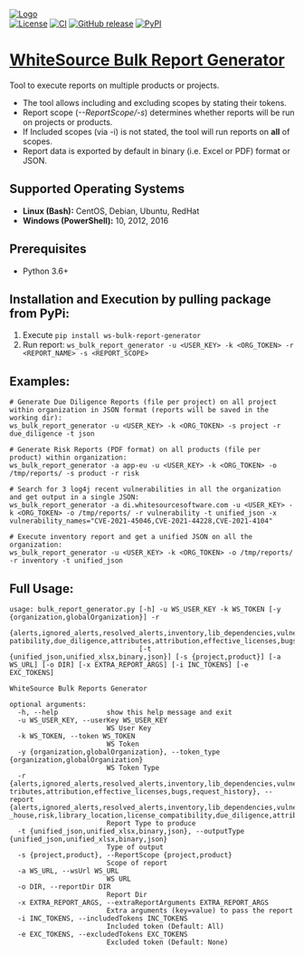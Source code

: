 [![Logo](https://whitesource-resources.s3.amazonaws.com/ws-sig-images/Whitesource_Logo_178x44.png)](https://www.whitesourcesoftware.com/)  
[![License](https://img.shields.io/badge/License-Apache%202.0-yellowgreen.svg)](https://opensource.org/licenses/Apache-2.0)
[![CI](https://github.com/whitesource-ps/ws-bulk-report-generator/actions/workflows/ci.yml/badge.svg)](https://github.com/whitesource-ps/ws-bulk-report-generator/actions/workflows/ci.yml)
[![GitHub release](https://img.shields.io/github/v/release/whitesource-ps/ws-bulk-report-generator)](https://github.com/whitesource-ps/ws-bulk-report-generator/releases/latest)
[![PyPI](https://img.shields.io/pypi/v/ws-bulk-report-generator?style=plastic)](https://pypi.org/project/ws-bulk-report-generator/)
# [WhiteSource Bulk Report Generator](https://github.com/whitesource-ps/ws-bulk-report-generator)
Tool to execute reports on multiple products or projects.
* The tool allows including and excluding scopes by stating their tokens.
* Report scope (_--ReportScope/-s_) determines whether reports will be run on projects or products.
* If Included scopes (via -i) is not stated, the tool will run reports on **all** of scopes.
* Report data is exported by default in binary (i.e. Excel or PDF) format or JSON.

## Supported Operating Systems
- **Linux (Bash):**	CentOS, Debian, Ubuntu, RedHat
- **Windows (PowerShell):**	10, 2012, 2016

## Prerequisites
* Python 3.6+

## Installation and Execution by pulling package from PyPi:
1. Execute `pip install ws-bulk-report-generator`
2. Run report: `ws_bulk_report_generator -u <USER_KEY> -k <ORG_TOKEN> -r <REPORT_NAME> -s <REPORT_SCOPE>`

## Examples:
```shell
# Generate Due Diligence Reports (file per project) on all project within organization in JSON format (reports will be saved in the working dir):
ws_bulk_report_generator -u <USER_KEY> -k <ORG_TOKEN> -s project -r due_diligence -t json 

# Generate Risk Reports (PDF format) on all products (file per product) within organization:
ws_bulk_report_generator -a app-eu -u <USER_KEY> -k <ORG_TOKEN> -o /tmp/reports/ -s product -r risk  

# Search for 3 log4j recent vulnerabilities in all the organization and get output in a single JSON:
ws_bulk_report_generator -a di.whitesourcesoftware.com -u <USER_KEY> -k <ORG_TOKEN> -o /tmp/reports/ -r vulnerability -t unified_json -x vulnerability_names="CVE-2021-45046,CVE-2021-44228,CVE-2021-4104"

# Execute inventory report and get a unified JSON on all the organization: 
ws_bulk_report_generator -u <USER_KEY> -k <ORG_TOKEN> -o /tmp/reports/ -r inventory -t unified_json
```

## Full Usage:
```shell
usage: bulk_report_generator.py [-h] -u WS_USER_KEY -k WS_TOKEN [-y {organization,globalOrganization}] -r
                                {alerts,ignored_alerts,resolved_alerts,inventory,lib_dependencies,vulnerability,container_vulnerability,source_files,source_file_inventory,in_house_libraries,in_house,risk,library_location,license_com
patibility,due_diligence,attributes,attribution,effective_licenses,bugs,request_history}
                                [-t {unified_json,unified_xlsx,binary,json}] [-s {project,product}] [-a WS_URL] [-o DIR] [-x EXTRA_REPORT_ARGS] [-i INC_TOKENS] [-e EXC_TOKENS]

WhiteSource Bulk Reports Generator

optional arguments:
  -h, --help            show this help message and exit
  -u WS_USER_KEY, --userKey WS_USER_KEY
                        WS User Key
  -k WS_TOKEN, --token WS_TOKEN
                        WS Token
  -y {organization,globalOrganization}, --token_type {organization,globalOrganization}
                        WS Token Type
  -r {alerts,ignored_alerts,resolved_alerts,inventory,lib_dependencies,vulnerability,container_vulnerability,source_files,source_file_inventory,in_house_libraries,in_house,risk,library_location,license_compatibility,due_diligence,at
tributes,attribution,effective_licenses,bugs,request_history}, --report {alerts,ignored_alerts,resolved_alerts,inventory,lib_dependencies,vulnerability,container_vulnerability,source_files,source_file_inventory,in_house_libraries,in
_house,risk,library_location,license_compatibility,due_diligence,attributes,attribution,effective_licenses,bugs,request_history}
                        Report Type to produce
  -t {unified_json,unified_xlsx,binary,json}, --outputType {unified_json,unified_xlsx,binary,json}
                        Type of output
  -s {project,product}, --ReportScope {project,product}
                        Scope of report
  -a WS_URL, --wsUrl WS_URL
                        WS URL
  -o DIR, --reportDir DIR
                        Report Dir
  -x EXTRA_REPORT_ARGS, --extraReportArguments EXTRA_REPORT_ARGS
                        Extra arguments (key=value) to pass the report
  -i INC_TOKENS, --includedTokens INC_TOKENS
                        Included token (Default: All)
  -e EXC_TOKENS, --excludedTokens EXC_TOKENS
                        Excluded token (Default: None)
```
